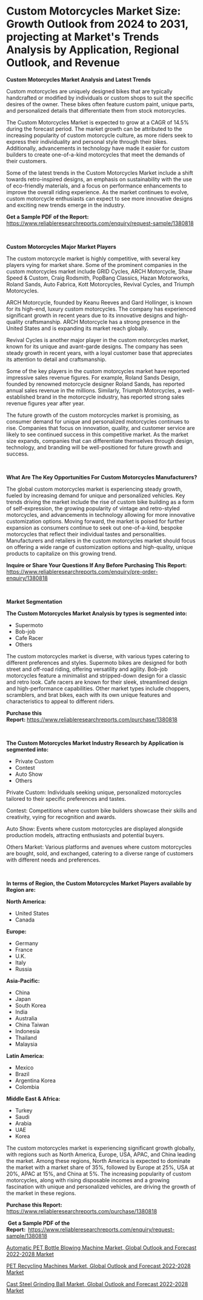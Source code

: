 <p><h1>Custom Motorcycles Market Size: Growth Outlook from 2024 to 2031, projecting at Market's Trends Analysis by Application, Regional Outlook, and Revenue</h1></p><p><strong>Custom Motorcycles Market Analysis and Latest Trends</strong></p>
<p><p>Custom motorcycles are uniquely designed bikes that are typically handcrafted or modified by individuals or custom shops to suit the specific desires of the owner. These bikes often feature custom paint, unique parts, and personalized details that differentiate them from stock motorcycles.</p><p>The Custom Motorcycles Market is expected to grow at a CAGR of 14.5% during the forecast period. The market growth can be attributed to the increasing popularity of custom motorcycle culture, as more riders seek to express their individuality and personal style through their bikes. Additionally, advancements in technology have made it easier for custom builders to create one-of-a-kind motorcycles that meet the demands of their customers.</p><p>Some of the latest trends in the Custom Motorcycles Market include a shift towards retro-inspired designs, an emphasis on sustainability with the use of eco-friendly materials, and a focus on performance enhancements to improve the overall riding experience. As the market continues to evolve, custom motorcycle enthusiasts can expect to see more innovative designs and exciting new trends emerge in the industry.</p></p>
<p><strong>Get a Sample PDF of the Report:&nbsp;</strong> <a href="https://www.reliableresearchreports.com/enquiry/request-sample/1380818">https://www.reliableresearchreports.com/enquiry/request-sample/1380818</a></p>
<p>&nbsp;</p>
<p><strong>Custom Motorcycles Major Market Players</strong></p>
<p><p>The custom motorcycle market is highly competitive, with several key players vying for market share. Some of the prominent companies in the custom motorcycles market include GRID Cycles, ARCH Motorcycle, Shaw Speed & Custom, Craig Rodsmith, PopBang Classics, Hazan Motorworks, Roland Sands, Auto Fabrica, Kott Motorcycles, Revival Cycles, and Triumph Motorcycles.</p><p>ARCH Motorcycle, founded by Keanu Reeves and Gard Hollinger, is known for its high-end, luxury custom motorcycles. The company has experienced significant growth in recent years due to its innovative designs and high-quality craftsmanship. ARCH Motorcycle has a strong presence in the United States and is expanding its market reach globally.</p><p>Revival Cycles is another major player in the custom motorcycles market, known for its unique and avant-garde designs. The company has seen steady growth in recent years, with a loyal customer base that appreciates its attention to detail and craftsmanship.</p><p>Some of the key players in the custom motorcycles market have reported impressive sales revenue figures. For example, Roland Sands Design, founded by renowned motorcycle designer Roland Sands, has reported annual sales revenue in the millions. Similarly, Triumph Motorcycles, a well-established brand in the motorcycle industry, has reported strong sales revenue figures year after year.</p><p>The future growth of the custom motorcycles market is promising, as consumer demand for unique and personalized motorcycles continues to rise. Companies that focus on innovation, quality, and customer service are likely to see continued success in this competitive market. As the market size expands, companies that can differentiate themselves through design, technology, and branding will be well-positioned for future growth and success.</p></p>
<p>&nbsp;</p>
<p><strong>What Are The Key Opportunities For Custom Motorcycles Manufacturers?</strong></p>
<p><p>The global custom motorcycles market is experiencing steady growth, fueled by increasing demand for unique and personalized vehicles. Key trends driving the market include the rise of custom bike building as a form of self-expression, the growing popularity of vintage and retro-styled motorcycles, and advancements in technology allowing for more innovative customization options. Moving forward, the market is poised for further expansion as consumers continue to seek out one-of-a-kind, bespoke motorcycles that reflect their individual tastes and personalities. Manufacturers and retailers in the custom motorcycles market should focus on offering a wide range of customization options and high-quality, unique products to capitalize on this growing trend.</p></p>
<p><strong>Inquire or Share Your Questions If Any Before Purchasing This Report:</strong> <a href="https://www.reliableresearchreports.com/enquiry/pre-order-enquiry/1380818">https://www.reliableresearchreports.com/enquiry/pre-order-enquiry/1380818</a></p>
<p>&nbsp;</p>
<p><strong>Market Segmentation</strong></p>
<p><strong>The Custom Motorcycles Market Analysis by types is segmented into:</strong></p>
<p><ul><li>Supermoto</li><li>Bob-job</li><li>Cafe Racer</li><li>Others</li></ul></p>
<p><p>The custom motorcycles market is diverse, with various types catering to different preferences and styles. Supermoto bikes are designed for both street and off-road riding, offering versatility and agility. Bob-job motorcycles feature a minimalist and stripped-down design for a classic and retro look. Cafe racers are known for their sleek, streamlined design and high-performance capabilities. Other market types include choppers, scramblers, and brat bikes, each with its own unique features and characteristics to appeal to different riders.</p></p>
<p><strong>Purchase this Report:&nbsp;</strong><a href="https://www.reliableresearchreports.com/purchase/1380818">https://www.reliableresearchreports.com/purchase/1380818</a></p>
<p>&nbsp;</p>
<p><strong>The Custom Motorcycles Market Industry Research by Application is segmented into:</strong></p>
<p><ul><li>Private Custom</li><li>Contest</li><li>Auto Show</li><li>Others</li></ul></p>
<p><p>Private Custom: Individuals seeking unique, personalized motorcycles tailored to their specific preferences and tastes.</p><p>Contest: Competitions where custom bike builders showcase their skills and creativity, vying for recognition and awards.</p><p>Auto Show: Events where custom motorcycles are displayed alongside production models, attracting enthusiasts and potential buyers.</p><p>Others Market: Various platforms and avenues where custom motorcycles are bought, sold, and exchanged, catering to a diverse range of customers with different needs and preferences.</p></p>
<p>&nbsp;</p>
<p><strong>In terms of Region, the Custom Motorcycles Market Players available by Region are:</strong></p>
<p>
    <p> <strong> North America: </strong>
        <ul>
            <li>United States</li>
            <li>Canada</li>
        </ul>
        </p> 
    <p> <strong> Europe: </strong>
        <ul>
            <li>Germany</li>
            <li>France</li>
            <li>U.K.</li>
            <li>Italy</li>
            <li>Russia</li>
        </ul>
        </p> 
    <p> <strong> Asia-Pacific: </strong>
        <ul>
            <li>China</li>
            <li>Japan</li>
            <li>South Korea</li>
            <li>India</li>
            <li>Australia</li>
            <li>China Taiwan</li>
            <li>Indonesia</li>
            <li>Thailand</li>
            <li>Malaysia</li>
        </ul>
        </p> 
    <p> <strong> Latin America: </strong>
        <ul>
            <li>Mexico</li>
            <li>Brazil</li>
            <li>Argentina Korea</li>
            <li>Colombia</li>
        </ul>
        </p> 
    <p> <strong> Middle East & Africa: </strong>
        <ul>
            <li>Turkey</li>
            <li>Saudi</li>
            <li>Arabia</li>
            <li>UAE</li>
            <li>Korea</li>
        </ul>
    </p>
    </p>
<p><p>The custom motorcycles market is experiencing significant growth globally, with regions such as North America, Europe, USA, APAC, and China leading the market. Among these regions, North America is expected to dominate the market with a market share of 35%, followed by Europe at 25%, USA at 20%, APAC at 15%, and China at 5%. The increasing popularity of custom motorcycles, along with rising disposable incomes and a growing fascination with unique and personalized vehicles, are driving the growth of the market in these regions.</p></p>
<p><strong>Purchase this Report: </strong><a href="https://www.reliableresearchreports.com/purchase/1380818">https://www.reliableresearchreports.com/purchase/1380818</a></p>
<p>&nbsp;<strong>Get a Sample PDF of the Report:&nbsp;&nbsp;</strong><a href="https://www.reliableresearchreports.com/enquiry/request-sample/1380818">https://www.reliableresearchreports.com/enquiry/request-sample/1380818</a></p>
<p><strong></strong></p>
<p><p><a href="https://view.publitas.com/reportprime-1/automatic-pet-bottle-blowing-machine-market-global-outlook-and-forecast-2022-2028-market-size-share-trends-analysis-report-by-application-regional-outlook-competitive-strategies-and-segment-forecasts-2023-2030/">Automatic PET Bottle Blowing Machine Market, Global Outlook and Forecast 2022-2028 Market</a></p><p><a href="https://view.publitas.com/reportprime-1/pet-recycling-machines-market-global-outlook-and-forecast-2022-2028-market-size-market-share-and-global-market-analysis-report-2023-2030/">PET Recycling Machines Market, Global Outlook and Forecast 2022-2028 Market</a></p><p><a href="https://view.publitas.com/reportprime-1/cast-steel-grinding-ball-market-global-outlook-and-forecast-2022-2028-market-size-growth-and-forecast-from-2023-2030/">Cast Steel Grinding Ball Market, Global Outlook and Forecast 2022-2028 Market</a></p></p>